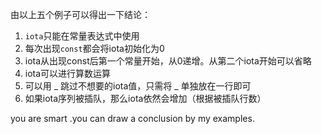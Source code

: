 由以上五个例子可以得出一下结论：

1. `iota`只能在常量表达式中使用
2. 每次出现`const`都会将iota初始化为0
3. iota从出现const后第一个常量开始，从0递增。从第二个iota开始可以省略
4. iota可以进行算数运算
5. 可以用 _ 跳过不想要的iota值，只需将 _ 单独放在一行即可
6. 如果iota序列被插队，那么iota依然会增加（根据被插队行数）

you are smart .you can draw a conclusion by my examples.

